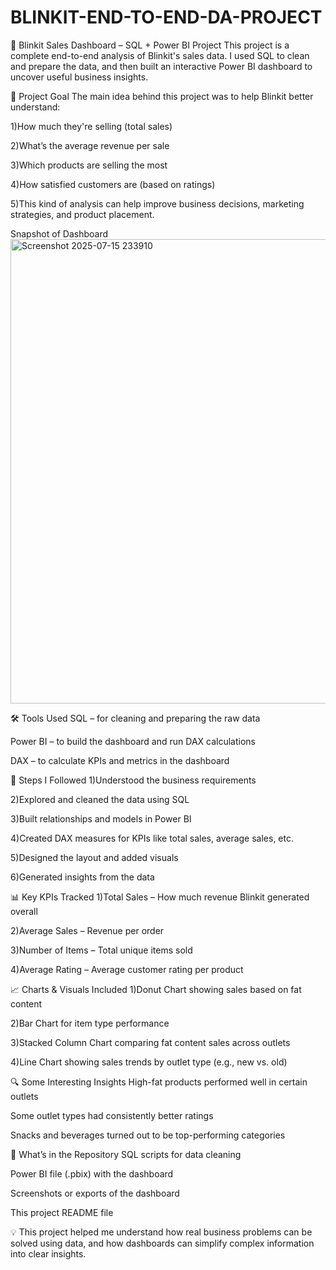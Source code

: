 # BLINKIT-END-TO-END-DA-PROJECT
🛒 Blinkit Sales Dashboard – SQL + Power BI Project This project is a complete end-to-end analysis of Blinkit's sales data. I used SQL to clean and prepare the data, and then built an interactive Power BI dashboard to uncover useful business insights.

🎯 Project Goal
The main idea behind this project was to help Blinkit better understand:

1)How much they're selling (total sales)

2)What’s the average revenue per sale

3)Which products are selling the most

4)How satisfied customers are (based on ratings)

5)This kind of analysis can help improve business decisions, marketing strategies, and product placement.

Snapshot of Dashboard
<img width="1298" height="743" alt="Screenshot 2025-07-15 233910" src="https://github.com/user-attachments/assets/696aa7c7-6174-4d50-9822-331e24a1121e" />


🛠 Tools Used
SQL – for cleaning and preparing the raw data

Power BI – to build the dashboard and run DAX calculations

DAX – to calculate KPIs and metrics in the dashboard

📌 Steps I Followed
1)Understood the business requirements

2)Explored and cleaned the data using SQL

3)Built relationships and models in Power BI

4)Created DAX measures for KPIs like total sales, average sales, etc.

5)Designed the layout and added visuals

6)Generated insights from the data

📊 Key KPIs Tracked
1)Total Sales – How much revenue Blinkit generated overall

2)Average Sales – Revenue per order

3)Number of Items – Total unique items sold

4)Average Rating – Average customer rating per product

📈 Charts & Visuals Included
1)Donut Chart showing sales based on fat content

2)Bar Chart for item type performance

3)Stacked Column Chart comparing fat content sales across outlets

4)Line Chart showing sales trends by outlet type (e.g., new vs. old)

🔍 Some Interesting Insights
High-fat products performed well in certain outlets

Some outlet types had consistently better ratings

Snacks and beverages turned out to be top-performing categories

📁 What’s in the Repository
SQL scripts for data cleaning

Power BI file (.pbix) with the dashboard

Screenshots or exports of the dashboard

This project README file

💡 This project helped me understand how real business problems can be solved using data, and how dashboards can simplify complex information into clear insights.
